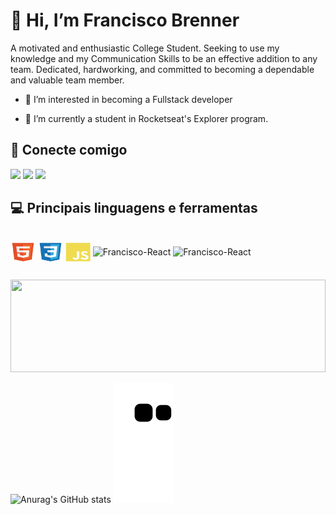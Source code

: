 <h1>👋 Hi, I’m Francisco Brenner</h1>
  
  A motivated and enthusiastic College Student.
Seeking to use my knowledge and my Communication Skills to be an effective
addition to any team. Dedicated, hardworking, and committed to becoming a
dependable and valuable team member. 

- 👀 I’m interested in becoming a Fullstack developer

- 🌱 I’m currently a student in Rocketseat's Explorer program.


## 📌 Conecte comigo

<div>
  
 <a href="https://www.linkedin.com/in/bárbara-eduarda-rocha-a6205a213/" target="_blank"><img src="https://img.shields.io/badge/-LinkedIn-%230077B5?style=for-the-badge&logo=linkedin&logoColor=white" target="_blank"></a> 
 <a href="https://instagram.com/barbararocha__" target="_blank"><img src="https://img.shields.io/badge/-Instagram-%23E4405F?style=for-the-badge&logo=instagram&logoColor=white"        target="_blank"></a>
 <a href = "mailto:barbara.edu.rocha13@gmail.com"><img src="https://img.shields.io/badge/-Gmail-%23333?style=for-the-badge&logo=gmail&logoColor=white" target="_blank"></a>
  
</div>

## 💻 Principais linguagens e ferramentas

<div style="display: inline_block"><br>
  
  <img align="center" alt="Francisco-HTML" height="30" width="40" src="https://raw.githubusercontent.com/devicons/devicon/master/icons/html5/html5-original.svg">
  <img align="center" alt="Francisco-CSS" height="30" width="40" src="https://raw.githubusercontent.com/devicons/devicon/master/icons/css3/css3-original.svg">
  <img align="center" alt="Francisco-Js" height="30" width="40" src="https://raw.githubusercontent.com/devicons/devicon/master/icons/javascript/javascript-plain.svg">
  <!--<img align="center" alt="Francisco-Git" height="30" width="40" src="https://github.com/devicons/devicon/blob/master/icons/git/git-original.svg">-->
  <img align="center" alt="Francisco-React" height="30" width="40" src="https://cdn.jsdelivr.net/gh/devicons/devicon/icons/react/react-original.svg">
  <img align="center" alt="Francisco-React" height="30" width="40" src="https://cdn.jsdelivr.net/gh/devicons/devicon/icons/nodejs/nodejs-original.svg" >


  
</div>

##

<div>
  
  <a href="https://github.com/franciscobrenner">
  <img width="100%" height="148em" src="https://github-readme-stats.vercel.app/api/top-langs/?username=franciscobrenner&layout=compact&langs_count=9&theme=dracula"/>
    
</div>
  
</a>


![Anurag's GitHub stats](https://github-readme-stats.vercel.app/api?username=franciscobrenner&show_icons=true&theme=dracula)
![Snake animation](https://github.com/franciscobrenner/franciscobrenner/blob/output/github-contribution-grid-snake.svg)
<!---![Aakash's Language stats](https://github-readme-stats-eight-theta.vercel.app/api/top-langs/?username=franciscobrenner&layout=compact&langs_count=8&hide_border=true)--->

<!---
franciscobrenner/franciscobrenner is a ✨ special ✨ repository because its `README.md` (this file) appears on your GitHub profile.
You can click the Preview link to take a look at your changes.
--->
